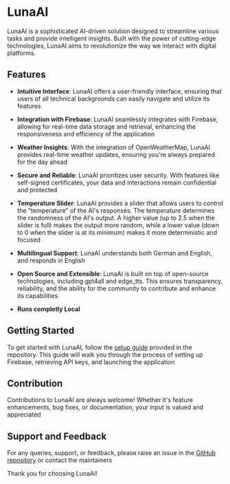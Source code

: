 # LunaAI

LunaAI is a sophisticated AI-driven solution designed to streamline various tasks and provide intelligent insights. Built with the power of cutting-edge technologies, LunaAI aims to revolutionize the way we interact with digital platforms.

## Features

- **Intuitive Interface**: LunaAI offers a user-friendly interface, ensuring that users of all technical backgrounds can easily navigate and utilize its features

- **Integration with Firebase**: LunaAI seamlessly integrates with Firebase, allowing for real-time data storage and retrieval, enhancing the responsiveness and efficiency of the application

- **Weather Insights**: With the integration of OpenWeatherMap, LunaAI provides real-time weather updates, ensuring you're always prepared for the day ahead

- **Secure and Reliable**: LunaAI prioritizes user security. With features like self-signed certificates, your data and interactions remain confidential and protected

- **Temperature Slider**: LunaAI provides a slider that allows users to control the "temperature" of the AI's responses. The temperature determines the randomness of the AI's output. A higher value (up to 2.5 when the slider is full) makes the output more random, while a lower value (down to 0 when the slider is at its minimum) makes it more deterministic and focused

- **Multilingual Support**: LunaAI understands both German and English, and responds in English

- **Open Source and Extensible**: LunaAI is built on top of open-source technologies, including gpt4all and edge_tts. This ensures transparency, reliability, and the ability for the community to contribute and enhance its capabilities

- **Runs completly Local**
  
## Getting Started

To get started with LunaAI, follow the [setup guide](SETUP.md) provided in the repository. This guide will walk you through the process of setting up Firebase, retrieving API keys, and launching the application

## Contribution

Contributions to LunaAI are always welcome! Whether it's feature enhancements, bug fixes, or documentation, your input is valued and appreciated

## Support and Feedback

For any queries, support, or feedback, please raise an issue in the [GitHub repository](https://github.com/72-S/LunaAi/issues) or contact the maintainers

Thank you for choosing LunaAI!
